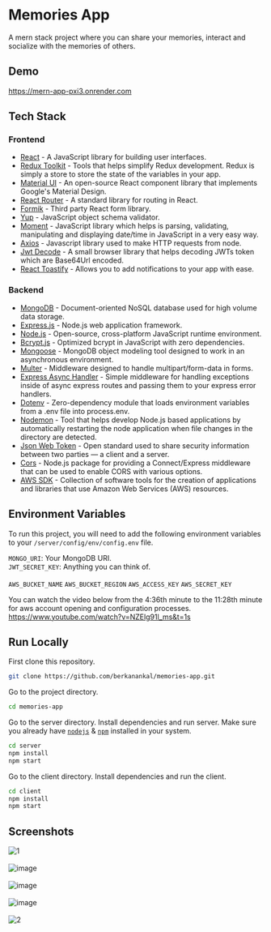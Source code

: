 # Memories App

A mern stack project where you can share your memories, interact and socialize with the memories of others.

## Demo

https://mern-app-pxi3.onrender.com

## Tech Stack
### Frontend
- [React](https://reactjs.org/) - A JavaScript library for building user interfaces.
- [Redux Toolkit](https://redux-toolkit.js.org/) - Tools that helps simplify Redux development. Redux is simply a store to store the state of the variables in your app.
- [Material UI](https://mui.com/) - An open-source React component library that implements Google's Material Design.
- [React Router](https://reactrouter.com/en/main) - A standard library for routing in React.
- [Formik](https://formik.org/) - Third party React form library.
- [Yup](https://www.npmjs.com/package/yup) - JavaScript object schema validator.
- [Moment](https://momentjs.com/) - JavaScript library which helps is parsing, validating, manipulating and displaying date/time in JavaScript in a very easy way.
- [Axios](https://axios-http.com/docs/intro) - Javascript library used to make HTTP requests from node.
- [Jwt Decode](https://www.npmjs.com/package/jwt-decode) - A small browser library that helps decoding JWTs token which are Base64Url encoded.
- [React Toastify](https://www.npmjs.com/package/react-toastify) - Allows you to add notifications to your app with ease.

### Backend
- [MongoDB](https://www.mongodb.com/home) - Document-oriented NoSQL database used for high volume data storage.
- [Express.js](https://expressjs.com/) - Node.js web application framework.
- [Node.js](https://nodejs.org/en/) - Open-source, cross-platform JavaScript runtime environment.
- [Bcrypt.js](https://www.npmjs.com/package/bcryptjs) - Optimized bcrypt in JavaScript with zero dependencies.
- [Mongoose](https://www.npmjs.com/package/mongoose) - MongoDB object modeling tool designed to work in an asynchronous environment.
- [Multer](https://www.npmjs.com/package/multer) - Middleware designed to handle multipart/form-data in forms.
- [Express Async Handler](https://www.npmjs.com/package/express-async-handler) - Simple middleware for handling exceptions inside of async express routes and passing them to your express error handlers.
- [Dotenv](https://www.npmjs.com/package/dotenv) - Zero-dependency module that loads environment variables from a .env file into process.env.
- [Nodemon](https://www.npmjs.com/package/nodemon) - Tool that helps develop Node.js based applications by automatically restarting the node application when file changes in the directory are detected.
- [Json Web Token](https://jwt.io/) - Open standard used to share security information between two parties — a client and a server.
- [Cors](https://www.npmjs.com/package/cors) - Node.js package for providing a Connect/Express middleware that can be used to enable CORS with various options.
- [AWS SDK](https://www.npmjs.com/package/aws-sdk) - Collection of software tools for the creation of applications and libraries that use Amazon Web Services (AWS) resources.

## Environment Variables

To run this project, you will need to add the following environment variables to your `/server/config/env/config.env` file.

`MONGO_URI`: Your MongoDB URI. <br>
`JWT_SECRET_KEY`: Anything you can think of. <br><br>
`AWS_BUCKET_NAME`
`AWS_BUCKET_REGION`
`AWS_ACCESS_KEY`
`AWS_SECRET_KEY`
<br>

You can watch the video below from the 4:36th minute to the 11:28th minute for aws account opening and configuration processes.
<br>
https://www.youtube.com/watch?v=NZElg91l_ms&t=1s

## Run Locally

First clone this repository.

```bash
git clone https://github.com/berkanankal/memories-app.git
```

Go to the project directory.

```bash
cd memories-app
```

Go to the server directory. Install dependencies and run server. Make sure you already have [`nodejs`](https://nodejs.org/en/) & [`npm`](https://www.npmjs.com/) installed in your system.

```bash
cd server
npm install
npm start
```


Go to the client directory. Install dependencies and run the client.

```bash
cd client
npm install
npm start
```

## Screenshots

![1](https://user-images.githubusercontent.com/67144252/205496400-ecb3a877-07f8-4324-8d5a-989dd11bbaff.png)
<br>
<br>
![image](https://user-images.githubusercontent.com/67144252/205118117-82c67642-63ff-43c7-8dd5-17bac2b55406.png)
<br>
<br>
![image](https://user-images.githubusercontent.com/67144252/205118385-3bf364bc-dd20-47c6-8835-0ce9f6a9a78e.png)
<br>
<br>
![image](https://user-images.githubusercontent.com/67144252/205118450-e8ae9ea6-2255-4b37-b042-2eea3ffbb914.png)
<br>
<br>
![2](https://user-images.githubusercontent.com/67144252/205496405-5e85a7c8-3260-4d04-837a-276ae54117bf.png)






